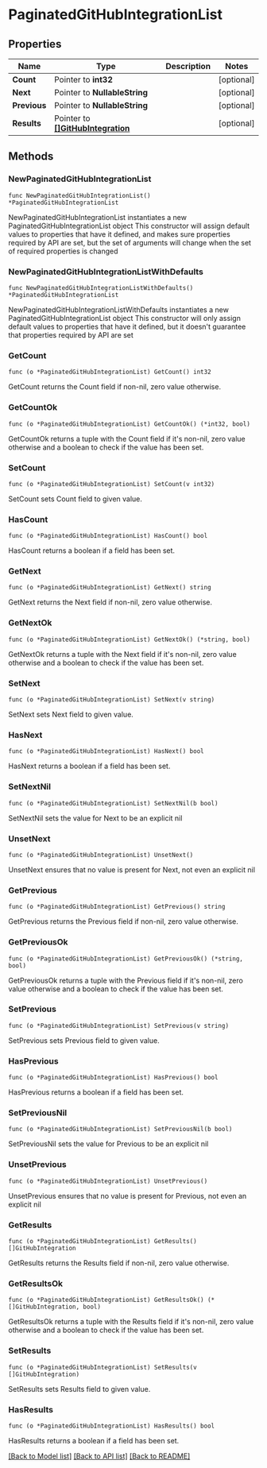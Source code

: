 # PaginatedGitHubIntegrationList

## Properties

Name | Type | Description | Notes
------------ | ------------- | ------------- | -------------
**Count** | Pointer to **int32** |  | [optional] 
**Next** | Pointer to **NullableString** |  | [optional] 
**Previous** | Pointer to **NullableString** |  | [optional] 
**Results** | Pointer to [**[]GitHubIntegration**](GitHubIntegration.md) |  | [optional] 

## Methods

### NewPaginatedGitHubIntegrationList

`func NewPaginatedGitHubIntegrationList() *PaginatedGitHubIntegrationList`

NewPaginatedGitHubIntegrationList instantiates a new PaginatedGitHubIntegrationList object
This constructor will assign default values to properties that have it defined,
and makes sure properties required by API are set, but the set of arguments
will change when the set of required properties is changed

### NewPaginatedGitHubIntegrationListWithDefaults

`func NewPaginatedGitHubIntegrationListWithDefaults() *PaginatedGitHubIntegrationList`

NewPaginatedGitHubIntegrationListWithDefaults instantiates a new PaginatedGitHubIntegrationList object
This constructor will only assign default values to properties that have it defined,
but it doesn't guarantee that properties required by API are set

### GetCount

`func (o *PaginatedGitHubIntegrationList) GetCount() int32`

GetCount returns the Count field if non-nil, zero value otherwise.

### GetCountOk

`func (o *PaginatedGitHubIntegrationList) GetCountOk() (*int32, bool)`

GetCountOk returns a tuple with the Count field if it's non-nil, zero value otherwise
and a boolean to check if the value has been set.

### SetCount

`func (o *PaginatedGitHubIntegrationList) SetCount(v int32)`

SetCount sets Count field to given value.

### HasCount

`func (o *PaginatedGitHubIntegrationList) HasCount() bool`

HasCount returns a boolean if a field has been set.

### GetNext

`func (o *PaginatedGitHubIntegrationList) GetNext() string`

GetNext returns the Next field if non-nil, zero value otherwise.

### GetNextOk

`func (o *PaginatedGitHubIntegrationList) GetNextOk() (*string, bool)`

GetNextOk returns a tuple with the Next field if it's non-nil, zero value otherwise
and a boolean to check if the value has been set.

### SetNext

`func (o *PaginatedGitHubIntegrationList) SetNext(v string)`

SetNext sets Next field to given value.

### HasNext

`func (o *PaginatedGitHubIntegrationList) HasNext() bool`

HasNext returns a boolean if a field has been set.

### SetNextNil

`func (o *PaginatedGitHubIntegrationList) SetNextNil(b bool)`

 SetNextNil sets the value for Next to be an explicit nil

### UnsetNext
`func (o *PaginatedGitHubIntegrationList) UnsetNext()`

UnsetNext ensures that no value is present for Next, not even an explicit nil
### GetPrevious

`func (o *PaginatedGitHubIntegrationList) GetPrevious() string`

GetPrevious returns the Previous field if non-nil, zero value otherwise.

### GetPreviousOk

`func (o *PaginatedGitHubIntegrationList) GetPreviousOk() (*string, bool)`

GetPreviousOk returns a tuple with the Previous field if it's non-nil, zero value otherwise
and a boolean to check if the value has been set.

### SetPrevious

`func (o *PaginatedGitHubIntegrationList) SetPrevious(v string)`

SetPrevious sets Previous field to given value.

### HasPrevious

`func (o *PaginatedGitHubIntegrationList) HasPrevious() bool`

HasPrevious returns a boolean if a field has been set.

### SetPreviousNil

`func (o *PaginatedGitHubIntegrationList) SetPreviousNil(b bool)`

 SetPreviousNil sets the value for Previous to be an explicit nil

### UnsetPrevious
`func (o *PaginatedGitHubIntegrationList) UnsetPrevious()`

UnsetPrevious ensures that no value is present for Previous, not even an explicit nil
### GetResults

`func (o *PaginatedGitHubIntegrationList) GetResults() []GitHubIntegration`

GetResults returns the Results field if non-nil, zero value otherwise.

### GetResultsOk

`func (o *PaginatedGitHubIntegrationList) GetResultsOk() (*[]GitHubIntegration, bool)`

GetResultsOk returns a tuple with the Results field if it's non-nil, zero value otherwise
and a boolean to check if the value has been set.

### SetResults

`func (o *PaginatedGitHubIntegrationList) SetResults(v []GitHubIntegration)`

SetResults sets Results field to given value.

### HasResults

`func (o *PaginatedGitHubIntegrationList) HasResults() bool`

HasResults returns a boolean if a field has been set.


[[Back to Model list]](../README.md#documentation-for-models) [[Back to API list]](../README.md#documentation-for-api-endpoints) [[Back to README]](../README.md)



